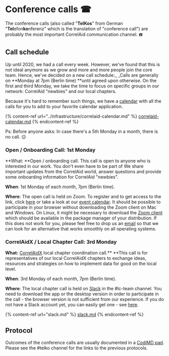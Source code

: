 # Conference calls ​☎

The conference calls (also called "**TelKos**" from German "**Tel**efon**ko**nferenz" which is the translation of "conference call") are probably the most important CorrelAid communication channel. :telephone:&#x20;

## Call schedule

Up until 2020, we had a call every week. However, we've found that this is not ideal anymore as we grow and more and more people join the core team. Hence, we've decided on a new call schedule:\_ \_Calls are generally on \*\*Monday at 7pm (Berlin time) \*\*until agreed upon otherwise. On the first and third Monday, we take the time to focus on specific groups in our network: CorrelAid "newbies" and our local chapters.

Because it's hard to remember such things, we have a [calendar](../infrastructure/correlaid-calendar.md) with all the calls for you to add to your favorite calendar application.

{% content-ref url="../infrastructure/correlaid-calendar.md" %}
[correlaid-calendar.md](../infrastructure/correlaid-calendar.md)
{% endcontent-ref %}

Ps: Before anyone asks: In case there's a 5th Monday in a month, there is no call. :wink:

### Open / Onboarding Call: 1st Monday

\*\*What: \*\*Open / onboarding call. This call is open to anyone who is interested in our work. You don't even have to be part of We share important updates from the CorrelAid world, answer questions and provide some onboarding information for CorrelAid "newbies".

**When**: 1st Monday of each month, 7pm (Berlin time).

**Where**: The open call is held on Zoom. To register and to get access to the link, click [here](https://pretix.eu/correlaid/open-onboarding/) or take a look at our [event calendar](https://correlcloud.org/index.php/apps/calendar/p/w4ak9WY4T6Ln452r). It should be possible to participate in your browser without downloading the Zoom client on Mac and Windows. On Linux, it might be necessary to download the [Zoom client](https://support.zoom.us/hc/en-us/articles/204206269-Installing-Zoom-on-Linux) which should be available in the package manager of your distribution. If this does not work for you, please feel free to drop us an [email](mailto:frie.p@correlaid.org) so that we can look for an alternative that works smoothly on all operating systems.

### CorrelAidX / Local Chapter Call: 3rd Monday

**What:** [CorrelAidX](../../correlaidx-manual/what-is-correlaidx.md) local chapter coordination call.\*\* \*\*This call is for representatives of our local CorrelAidX chapters to exchange ideas, resources and strategies on how to implement data for good on the local level.

**When**: 3rd Monday of each month, 7pm (Berlin time).

**Where**: The local chapter call is held on [Slack](../faq.md#everything-seems-to-be-on-slack-how-do-i-get-on-there) in the #lc-team channel. You need to download the app or the desktop version in order to participate in the call - the browser version is not sufficient from our experience. If you do not have a Slack account yet, you can easily get one - see [here](../faq.md#everything-seems-to-be-on-slack-how-do-i-get-on-there).

{% content-ref url="slack.md" %}
[slack.md](slack.md)
{% endcontent-ref %}

## Protocol

Outcomes of the conference calls are usually documented in a [CodiMD pad](../infrastructure/codimd.md). Please see the #telko channel for the links to the previous protocols.
